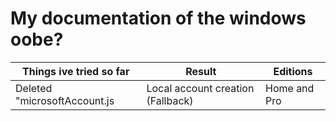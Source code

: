 # My documentation of the windows oobe?



Things ive tried so far     | Result                              | Editions
-----------------------     | ------------------------------------| --------
Deleted "microsoftAccount.js| Local account creation (Fallback)   | Home and Pro